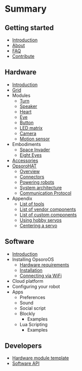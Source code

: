 # Summary

## Getting started

* [Introduction](README.md)
* [About](getting-started/about.md)
* [FAQ](getting-started/faq.md)
* [Contribute](getting-started/contribute.md)

## Hardware

* [Introduction](hardware/README.md)
* [Grid](hardware/grid.md)
* Modules
  * [Turn](hardware/turn.md)
  * [Speaker](hardware/speaker.md)
  * [Heart](hardware/heart.md)
  * [Eye](hardware/eye.md)
  * [Button](hardware/button.md)
  * [LED matrix](hardware/led-matrix.md)
  * [Camera](hardware/camera.md)
  * [Motion sensor](hardware/motion-sensor.md)
* Embodiments
  * [Space Invader](hardware/embodiments/space-invader.md)
  * [Eight Eyes](hardware/embodiments/eight-eyes.md)
* [Accessories](hardware/accessories.md)
* [OpsoroHAT](hardware/shield/README.md)
  * [Overview](hardware/shield/README.md)
  * [Connectors](hardware/shield/connectors.md)
  * [Powering robots](hardware/shield/power.md)
  * [System architecture](hardware/shield/architecture.md)
  * [Communication Protocol](hardware/shield/communication-protocol.md)
* Appendix
  * [List of tools](hardware/appendix/tools.md)
  * [List of vendor components](hardware/appendix/vendor-components.md)
  * [List of custom components](hardware/appendix/custom-components.md)
  * [Using hobby servos](hardware/appendix/hobby-servos.md)
  * [Centering a servo](hardware/appendix/centering-a-servo.md)

## Software

* [Introduction](software/README.md)
* Installing OpsoroOS
  * [Hardware requirements](software/hardware-requirements.md)
  * [Installation](software/installation.md)
  * [Connecting via WiFi](software/connecting.md)
* Cloud platform
* Configuring your robot
* Apps
  * Preferences
  * Sound
  * Social script
  * Blockly
    * Examples
  * Lua Scripting
    * Examples

## Developers

* [Hardware module template](developers/hardware-module-template.md)
* [Software API](developers/api-documentation.md)
